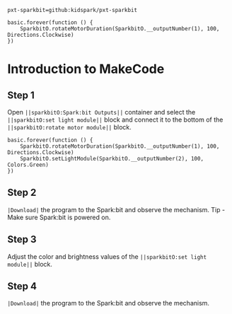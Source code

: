 ```package
pxt-sparkbit=github:kidspark/pxt-sparkbit
```

```template
basic.forever(function () {
    SparkbitO.rotateMotorDuration(SparkbitO.__outputNumber(1), 100, Directions.Clockwise)
})
```

# Introduction to MakeCode

## Step 1

Open ``||sparkbitO:Spark:bit Outputs||`` container and select the ``||sparkbitO:set light module||`` block and connect it to the bottom of the ``||sparkbitO:rotate motor module||`` block.

```blocks
basic.forever(function () {
    SparkbitO.rotateMotorDuration(SparkbitO.__outputNumber(1), 100, Directions.Clockwise)
    SparkbitO.setLightModule(SparkbitO.__outputNumber(2), 100, Colors.Green)
})
```

## Step 2

``|Download|`` the program to the Spark:bit and observe the mechanism. Tip - Make sure Spark:bit is powered on.

## Step 3

Adjust the color and brightness values of the ``||sparkbitO:set light module||`` block.

## Step 4 

``|Download|`` the program to the Spark:bit and observe the mechanism.